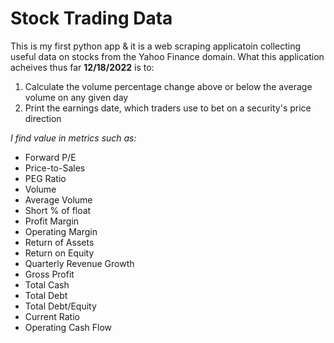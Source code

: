 # Stock Trading Data

This is my first python app & it is a web scraping applicatoin collecting useful data on stocks from the Yahoo Finance domain. 
What this application acheives thus far **12/18/2022** is to:
1. Calculate the volume percentage change above or below the average volume on any given day
2. Print the earnings date, which traders use to bet on a security's price direction


*I find value in metrics such as:*
+ Forward P/E
+ Price-to-Sales
+ PEG Ratio
+ Volume
+ Average Volume
+ Short % of float
+ Profit Margin
+ Operating Margin
+ Return of Assets
+ Return on Equity
+ Quarterly Revenue Growth
+ Gross Profit
+ Total Cash
+ Total Debt
+ Total Debt/Equity
+ Current Ratio
+ Operating Cash Flow

